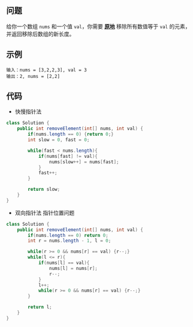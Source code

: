 ## 问题

给你一个数组 `nums` 和一个值 `val`，你需要 **[原地](https://baike.baidu.com/item/原地算法)** 移除所有数值等于 `val` 的元素，并返回移除后数组的新长度。



## 示例

```
输入：nums = [3,2,2,3], val = 3
输出：2, nums = [2,2]
```



## 代码



+ 快慢指针法

```java
class Solution {
    public int removeElement(int[] nums, int val) {
        if(nums.length == 0) {return 0;}      
        int slow = 0, fast = 0;

        while(fast < nums.length){
            if(nums[fast] != val){
                nums[slow++] = nums[fast];
            }
            fast++;
        }

        return slow;
    }
}
```


+ 双向指针法 指针位置问题

```java
class Solution {
    public int removeElement(int[] nums, int val) {
        if(nums.length == 0) return 0; 
        int r = nums.length - 1, l = 0;

        while(r >= 0 && nums[r] == val) {r--;}
        while(l <= r){
            if(nums[l] == val){
                nums[l] = nums[r];
                r--;
            }
            l++;
            while(r >= 0 && nums[r] == val) {r--;}
        }

        return l;
    }
}
```
